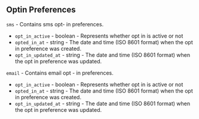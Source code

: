 ## Optin Preferences

`sms` -  Contains sms opt- in preferences.
- `opt_in_active` - boolean - Represents whether opt in is active or not  
- `opted_in_at` - string - The date and time (ISO 8601 format) when the opt in preference  was created.
- `opt_in_updated_at` - string - The date and time (ISO 8601 format) when the opt in preference  was updated.

`email` -  Contains email opt - in preferences.
- `opt_in_active` - boolean - Represents whether opt in is active or not
- `opted_in_at` - string - The date and time (ISO 8601 format) when the opt in preference  was created.
- `opt_in_updated_at` - string - The date and time (ISO 8601 format) when the opt in preference  was updated.

